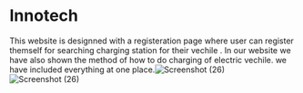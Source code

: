 # Innotech 
This website is designned with a registeration page where user can register themself for searching charging station for their vechile . In our website we have also shown the method of how to do charging of electric vechile. we have included everything at one place.![Screenshot (26)](https://user-images.githubusercontent.com/73209751/164195527-f24d493e-4fa4-4314-b918-eaa077626fce.png)
![Screenshot (26)](https://user-images.githubusercontent.com/73209751/164195598-3e64a4e9-7c1d-4bbb-8a97-d2d5b44eb52d.png)
